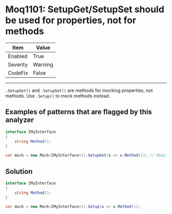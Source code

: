 # Moq1101: SetupGet/SetupSet should be used for properties, not for methods

| Item | Value |
| --- | --- |
| Enabled | True |
| Severity | Warning |
| CodeFix | False |
---

`.SetupGet()` and `.SetupSet()` are methods for mocking properties, not methods. Use `.Setup()` to mock methods instead.

## Examples of patterns that are flagged by this analyzer

```csharp
interface IMyInterface
{
    string Method();
}

var mock = new Mock<IMyInterface>().SetupGet(x => x.Method()); // Moq1101: SetupGet/SetupSet should be used for properties, not for methods
```

## Solution

```csharp
interface IMyInterface
{
    string Method();
}

var mock = new Mock<IMyInterface>().Setup(x => x.Method());
```
